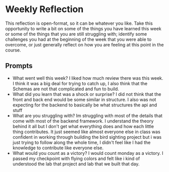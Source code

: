 # Weekly Reflection
This reflection is open-format, so it can be whatever you like. Take this opportunity to write a bit on some of the things you have learned this week or some of the things that you are still struggling with; identify some challenges you had at the beginning of the week that you were able to overcome, or just generally reflect on how you are feeling at this point in the course.

## Prompts
- What went well this week?
I liked how much review there was this week. I think it was a big deal for trying to catch up, I also think that the Schemas are not that complicated and fun to build.
- What did you learn that was a shock or surprise?
I did not think that the front and back end would be some similar in structure. I also was not expecting for the backend to basically be what structures the api and stuff
- What are you struggling with?
Im struggling with most of the details that come with most of the backend framework. I understand the theory behind it all but I don't get what everything does and how each little thing contributes. It just seemed like almost everyone else in class was confident in working through building the bird sighting project but i was just trying to follow along the whole time, I didn't feel like I had the knowledge to contribute like everyone else.
- What would you count as a victory?
I would count monday as a victory. I passed my checkpoint with flying colors and felt like i kind of understood the lab that project and lab that we built that day.
